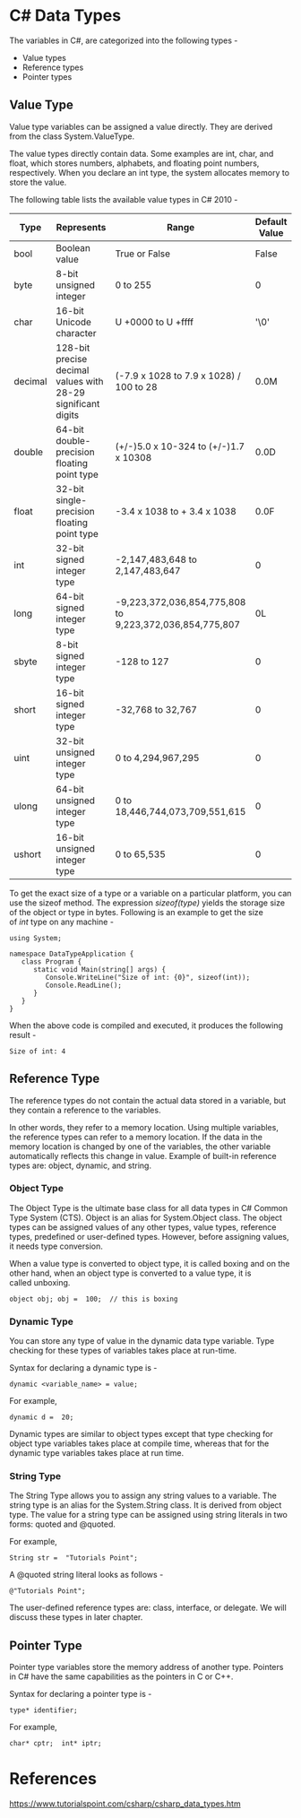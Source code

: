 # C# Data Types

The variables in C#, are categorized into the following types -

-   Value types
-   Reference types
-   Pointer types

Value Type
----------

Value type variables can be assigned a value directly. They are derived from the class System.ValueType.

The value types directly contain data. Some examples are int, char, and float, which stores numbers, alphabets, and floating point numbers, respectively. When you declare an int type, the system allocates memory to store the value.

The following table lists the available value types in C# 2010 -

| Type | Represents | Range | Default Value |
|---|---|---|---
| bool | Boolean value | True or False | False |
| byte | 8-bit unsigned integer | 0 to 255 | 0 |
| char | 16-bit Unicode character | U +0000 to U +ffff | '\0' |
| decimal | 128-bit precise decimal values with 28-29 significant digits | (-7.9 x 1028 to 7.9 x 1028) / 100 to 28 | 0.0M |
| double | 64-bit double-precision floating point type | (+/-)5.0 x 10-324 to (+/-)1.7 x 10308 | 0.0D |
| float | 32-bit single-precision floating point type | -3.4 x 1038 to + 3.4 x 1038 | 0.0F |
| int | 32-bit signed integer type | -2,147,483,648 to 2,147,483,647 | 0 |
| long | 64-bit signed integer type | -9,223,372,036,854,775,808 to 9,223,372,036,854,775,807 | 0L |
| sbyte | 8-bit signed integer type | -128 to 127 | 0 |
| short | 16-bit signed integer type | -32,768 to 32,767 | 0 |
| uint | 32-bit unsigned integer type | 0 to 4,294,967,295 | 0 |
| ulong | 64-bit unsigned integer type | 0 to 18,446,744,073,709,551,615 | 0 |
| ushort | 16-bit unsigned integer type | 0 to 65,535 | 0 |

To get the exact size of a type or a variable on a particular platform, you can use the sizeof method. The expression *sizeof(type)* yields the storage size of the object or type in bytes. Following is an example to get the size of *int* type on any machine -

```
using System;

namespace DataTypeApplication {
   class Program {
      static void Main(string[] args) {
         Console.WriteLine("Size of int: {0}", sizeof(int));
         Console.ReadLine();
      }
   }
}
```

When the above code is compiled and executed, it produces the following result -
```
Size of int: 4
```

Reference Type
--------------

The reference types do not contain the actual data stored in a variable, but they contain a reference to the variables.

In other words, they refer to a memory location. Using multiple variables, the reference types can refer to a memory location. If the data in the memory location is changed by one of the variables, the other variable automatically reflects this change in value. Example of built-in reference types are: object, dynamic, and string.

### Object Type

The Object Type is the ultimate base class for all data types in C# Common Type System (CTS). Object is an alias for System.Object class. The object types can be assigned values of any other types, value types, reference types, predefined or user-defined types. However, before assigning values, it needs type conversion.

When a value type is converted to object type, it is called boxing and on the other hand, when an object type is converted to a value type, it is called unboxing.
```
object obj; obj =  100;  // this is boxing
```
### Dynamic Type

You can store any type of value in the dynamic data type variable. Type checking for these types of variables takes place at run-time.

Syntax for declaring a dynamic type is -
```
dynamic <variable_name> = value;
```
For example,
```
dynamic d =  20;
```
Dynamic types are similar to object types except that type checking for object type variables takes place at compile time, whereas that for the dynamic type variables takes place at run time.

### String Type

The String Type allows you to assign any string values to a variable. The string type is an alias for the System.String class. It is derived from object type. The value for a string type can be assigned using string literals in two forms: quoted and @quoted.

For example,
```
String str =  "Tutorials Point";
```
A @quoted string literal looks as follows -
```
@"Tutorials Point";
```
The user-defined reference types are: class, interface, or delegate. We will discuss these types in later chapter.

Pointer Type
------------

Pointer type variables store the memory address of another type. Pointers in C# have the same capabilities as the pointers in C or C++.

Syntax for declaring a pointer type is -
```
type* identifier;
```
For example,
```
char* cptr;  int* iptr;
```

# References
https://www.tutorialspoint.com/csharp/csharp_data_types.htm
